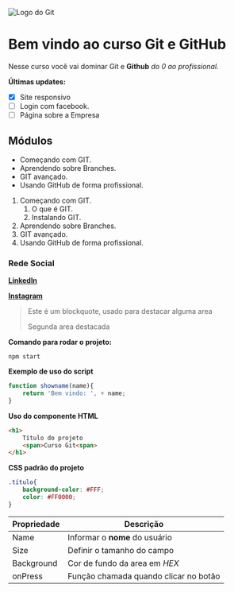 ![Logo do Git](https://sujeitoprogramador.com/wp-content/uploads/2021/04/gitimage.png)
# Bem vindo ao curso Git e GitHub
Nesse curso você vai dominar Git e **Github** _do 0 ao profissional._

**Últimas updates:**
- [X] Site responsivo
- [ ] Login com facebook.
- [ ] Página sobre a Empresa

## Módulos
* Começando com GIT.
* Aprendendo sobre Branches.
* GIT avançado.
* Usando GitHub de forma profissional.

1. Começando com GIT.
    1. O que é GIT.
    2. Instalando GIT.
2. Aprendendo sobre Branches.
3. GIT avançado.
4. Usando GitHub de forma profissional.

### Rede Social
[**LinkedIn**](https://www.linkedin.com/in/lorenzo-bellini-710902252/)

[**Instagram**](https://www.instagram.com/lorenzin.bellini?igsh=bzl3Y2dtMDZ6OTU=)

>Este é um blockquote, usado para destacar alguma area
>
>Segunda area destacada



**Comando para rodar o projeto:**

```
npm start
```

**Exemplo de uso do script**
```js
function showname(name){
    return 'Bem vindo: ', + name;
}
```

**Uso do componente HTML**
```html
<h1>
    Título do projeto
    <span>Curso Git<span>
</h1>
```

**CSS padrão do projeto**
```css
.título{
    background-color: #FFF;
    color: #FF0000;
}
```


Propriedade | Descrição 
----------- | ---------- 
Name | Informar o **nome** do usuário
Size | Definir o tamanho do campo
Background | Cor de fundo da area em _HEX_
onPress | Função chamada quando clicar no botão